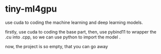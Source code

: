 # tiny-ml4gpu
use cuda to coding the machine learning and deep learning models.  

firstly, use cuda to coding the base part, then, use pybind11 to wrapper the .cu into .cpp, so we can use python to import the model .


now, the project is so empty, that you can go away
